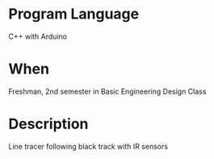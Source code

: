 # Program Language
C++ with Arduino  
# When
Freshman, 2nd semester in Basic Engineering Design Class
# Description
Line tracer following black track with IR sensors
